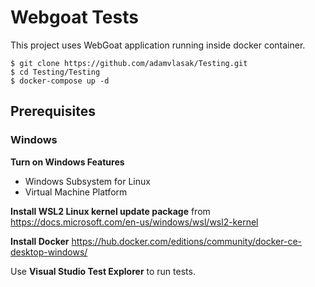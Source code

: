 # Webgoat Tests

This project uses WebGoat application running inside docker container.

```
$ git clone https://github.com/adamvlasak/Testing.git
$ cd Testing/Testing
$ docker-compose up -d
```
## Prerequisites

### Windows

**Turn on Windows Features**
- Windows Subsystem for Linux
- Virtual Machine Platform

**Install WSL2 Linux kernel update package** from https://docs.microsoft.com/en-us/windows/wsl/wsl2-kernel

**Install Docker** https://hub.docker.com/editions/community/docker-ce-desktop-windows/

Use **Visual Studio Test Explorer** to run tests.
